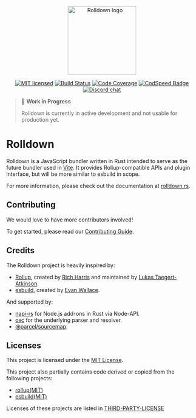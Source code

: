 <p align="center">
  <a href="https://rolldown.rs" target="_blank" rel="noopener noreferrer">
    <img width="180" src="https://rolldown.rs/rolldown-round.svg" alt="Rolldown logo">
  </a>
</p>

<div align="center">

[![MIT licensed][license-badge]][license-url]
[![Build Status][ci-badge]][ci-url]
[![Code Coverage][code-coverage-badge]][code-coverage-url]
[![CodSpeed Badge](https://img.shields.io/endpoint?url=https://codspeed.io/badge.json)](https://codspeed.io/rolldown/rolldown)
[![Discord chat][discord-badge]][discord-url]

</div>

> 🚧 **Work in Progress**
>
> Rolldown is currently in active development and not usable for production yet.

# Rolldown

Rolldown is a JavaScript bundler written in Rust intended to serve as the future bundler used in [Vite](https://vitejs.dev/). It provides Rollup-compatible APIs and plugin interface, but will be more similar to esbuild in scope.

For more information, please check out the documentation at [rolldown.rs](https://rolldown.rs/about).

## Contributing

We would love to have more contributors involved!

To get started, please read our [Contributing Guide](https://rolldown.rs/contrib-guide/).

## Credits

The Rolldown project is heavily inspired by:

- [Rollup](https://github.com/rollup/rollup), created by [Rich Harris](https://github.com/Rich-Harris) and maintained by [Lukas Taegert-Atkinson](https://github.com/lukastaegert).
- [esbuild](https://github.com/evanw/esbuild), created by [Evan Wallace](https://github.com/evanw).

And supported by:

- [napi-rs](https://github.com/napi-rs/napi-rs) for Node.js add-ons in Rust via Node-API.
- [oxc](https://github.com/oxc-project/oxc) for the underlying parser and resolver.
- [@parcel/sourcemap](https://github.com/parcel-bundler/source-map).

## Licenses

This project is licensed under the [MIT License](LICENSE).

This project also partially contains code derived or copied from the following projects:

- [rollup(MIT)](https://github.com/rollup/rollup/blob/680912e2ceb42c8d5e571e01c6ece0e4889aecbb/LICENSE-CORE.md)
- [esbuild(MIT)](https://github.com/evanw/esbuild/blob/0c8a0a901d9a6c7bbff9b4dd347c8a3f65f6c6dd/LICENSE.md)

Licenses of these projects are listed in [THIRD-PARTY-LICENSE](/THIRD-PARTY-LICENSE)

[discord-badge]: https://img.shields.io/discord/1079625926024900739?logo=discord&label=Discord
[discord-url]: https://chat.rolldown.rs
[license-badge]: https://img.shields.io/badge/license-MIT-blue.svg
[license-url]: https://github.com/rolldown/rolldown/blob/main/LICENSE
[ci-badge]: https://github.com/rolldown/rolldown/actions/workflows/ci.yml/badge.svg?event=push&branch=main
[ci-url]: https://github.com/rolldown/rolldown/actions/workflows/ci.yml?query=event%3Apush+branch%3Amain
[npm-badge]: https://img.shields.io/npm/v/rolldown/latest?color=brightgreen
[npm-url]: https://www.npmjs.com/package/rolldown/v/latest
[code-coverage-badge]: https://codecov.io/github/rolldown/rolldown/branch/main/graph/badge.svg
[code-coverage-url]: https://codecov.io/gh/rolldown/rolldown
